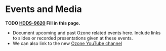 # Events and Media

**TODO [HDDS-9620](https://issues.apache.org/jira/browse/HDDS-9620) Fill in this page.**

- Document upcoming and past Ozone related events here. Include links to slides or recorded presentations given at these events.
- We can also link to the new [Ozone YouTube channel](https://www.youtube.com/@ApacheOzone)

